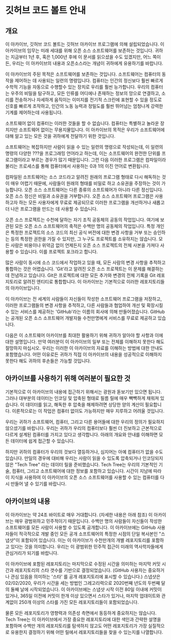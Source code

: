 # 깃허브 코드 볼트 안내

## 개요

이 아카이브, 깃허브 코드 볼트는 깃허브 아카이브 프로그램에 의해 설립되었습니다. 이 아카이브의 임무는 미래 세대를 위해 오픈 소스 소프트웨어를 보존하는 것입니다. 귀하는 지금부터 1년 후, 혹은 1,000년 후에 이 문서를 읽으셨을 수도 있겠지만, 어느 쪽이든, 우리는 이 아카이브의 내용과 오픈소스라는 개념이 귀하에게 유용하기를 바랍니다.

이 아카이브의 주된 목적은 소프트웨어를 보존하는 것입니다. 소프트웨어는 컴퓨터의 동작을 제어하는 데 사용되는 일련의 명령입니다. 컴퓨터는 인간의 정신보다 훨씬 빠르게 수학적 기능을 자동으로 수행할수 있는 장치로 우리를 훨씬 능가합니다. 우리의 컴퓨터는 우주의 비밀을 탐구하고, 모든 인류를 어디에나 존재하는 정보의 망으로 연결하고, 소리를 전송하거나 자세하게 움직이는 이미지를 전기적 스크린에 표현할 수 있을 정도로 신호를 빠르게 조작하고, 인간의 노동 능력과 정밀도를 훨씬 뛰어넘는 엄청나게 강력한 기계를 제어하는데 사용됩니다.

소프트웨어 없이 컴퓨터는 이러한 것들을 할 수 없습니다. 컴퓨터는 특별하고 놀라운 장치지만 소프트웨어 없이는 무용지물입니다. 이 아카이브의 목적은 우리가 소프트웨어에 대해 알고 있는 모든 것을 귀하에게 전달하기 위한 것입니다. 

소프트웨어는 복잡하지만 사람이 읽을 수 있는 일련의 명령으로 작성되는데, 이 일련의 명령의 다양한 ???을 프로그래밍 언어라고 하는데, 이는 소프트웨어의 완전한 단위를 프로그램이라고 부르는 경우가 많기 때문입니다. 그런 다음 이러한 프로그램은 컴파일이라 불리는 프로세스를 통해 컴퓨터에서 사용하는 0과 1의 이진 언어로 변환됩니다. 

컴파일된 소프트웨어는 소스 코드라고 알려진 원래의 프로그램 형태로 다시 해독하는 것이 매우 어렵기 때문에, 사람들이 원래의 형태를 비밀로 하고 소유권을 주장하는 것이 가능합니다. 오픈 소스 소프트웨어는 다른 종류의 소프트웨어가 아니라 다른 정신입니다. 오픈 소스 정신은 비밀과 소유권을 거부합니다. 오픈 소스 소프트웨어 프로그램은 사용하고자 하는 모든 사용자에게 무료로 제공되므로 이러한 프로그램을 개선하거나 새롭고 더 나은 프로그램을 만드는 데 사용할 수 있습니다.

오픈 소스 프로젝트는 수천에 달하는 자기 조직 공동체의 공동의 작업입니다. 여기에 보관된 모든 오픈 소스 소프트웨어의 축적은 수백만 명의 공동체의 작업입니다. 특정 개인은 특정한 프로젝트의 소스 코드의 최신 공식 버전에 대한 변경 사항을 거부 또는 승인하는 등의 특정한 권한을 가질 수 있지만, 그 누구도 프로젝트를 소유하지는 않습니다. 모든 사람은 비용이나 위약금 없이 언제든지 오픈 소스 프로젝트의 전체 사본을 가져다 사용할 수 있습니다. 이를 프로젝트 포크라고 합니다.

많은 사람이 동시에 소스 코드에서 작업하고 있을 때, 모든 사람의 변경 사항을 추적하고 통합하는 것은 어렵습니다. 'Git'라고 알려진 오픈 소스 프로젝트는 이 문제를 해결하는 데 전념하고 있습니다. Git은 프로젝트에 대한 모든 추가와 변경의 전체 기록을 Git 레포지토리로 알려진 엔티티로 통합합니다. 이 아카이브는 기본적으로 이러한 레포지토리들의 아카이브입니다.

이 아카이브는 전 세계의 사람들이 자신들이 작성한 소프트웨어 프로그램을 저장하고, 이러한 프로그램들의 변경 사항을 추적하고, 다른 사람들과 협업하여 개선 및 확장시킬 수 있는 서비스를 제공하는 'GitHub'라는 이름의 회사에 의해 만들어졌습니다. GitHub는 공개된 오픈 소스 소프트웨어 개발자들 수천만명에게 서비스를 무료로 제공하고 있습니다.

다음은 이 소프트웨어 아카이브를 최대한 활용하기 위해 귀하가 알아야 할 사항과 이에 대한 설명입니다. 만약 여러분이 이 아카이브의 일부 또는 전체를 이해하지 못한다 해도 절망하지 마십시오. 우리는 이러한 이 아카이브의 자료를 이해하는 방법에 대한 안내도 포함했습니다. 어떤 이유로든 귀하가 직접 이 아카이브의 내용을 성공적으로 이해하지 못한다 해도 귀하의 후손들은 가능할 것입니다.

## 아카이브를 사용하기 위해 여러분이 필요한 것

기본적으로 이 아카이브의 내용에 접근하기 위해서는 광원과 돋보기만 있으면 됩니다. 그러나 대부분의 데이터는 인코딩 및 압축된 형태로 필름 릴에 매우 빽뺵하게 채워져 있습니다. 이 데이터를 읽고, 해독한 후 압축을 해제하려면 상당한 양의 계산이 필요합니다. 이론적으로는 이 작업은 컴퓨터 없이도 가능하지만 매우 지루하고 어려울 것입니다.

우리는 귀하가 소프트웨어, 컴퓨터, 그리고 다른 용어들에 대한 우리의 정의가 필요하지 않으셨기를 바랍니다. 우리는 귀하가 우리의 컴퓨터보다 훨씬 더 진보하고 근본적으로 다르게 설계된 컴퓨터를 가지고 있다고 생각합니다. 아래의 개요와 안내를 이해하면 모든 데이터에 쉽게 접근할 수 있습니다.

하지만 귀하의 컴퓨터가 우리의 것보다 열등하거나, 심지어는 아예 컴퓨터가 없을 수도 있습니다. 만일의 경우에 대비해 우리는 사람이 읽을 수 있도록 압축되거나 인코딩되지 않은 "Tech Tree" 라는 데이터 릴을 준비했습니다. Tech Tree는 우리의 기본적인 기술, 컴퓨터, 그리고 소프트웨어에 대한 정보를 포함하고 있습니다. 시간이 지남에 따라 이 지식을 사용하여 이 아카이브의 오픈 소스 소프트웨어를 사용할 수 있는 컴퓨터를 다시 만들어 낼 수 있기를 바랍니다.

## 아카이브의 내용

이 아카이브는 약 24조 바이트로 매우 거대합니다. (자세한 내용은 아래 참조) 이 아카이브는 매우 광범위하고 민주적이기 때문입니다. 수백만 명의 사람들이 자신들이 작성한 소프트웨어를 모든 사람이 사용할 수 있도록 공개합니다. 이 아카이브에는 GitHub 사용자들이 적극적으로 개발 중인 모든 공개 소프트웨어의 특정한 시점의 단일 복사본인 "스냅샷"이 포함되어 있습니다. 이는 이 아카이브가 수천만개의 개별 레포지토리를 포함하고 있다는 것을 의미합니다. 우리는 이 광범위한 민주적 접근이 미래의 역사학자들에게 관심거리가 되기를 바랍니다.

이 아카이브에 포함된 레포지토리는 마지막으로 수정된 시간을 의미하는 마지막 커밋 시간과 레포지토리의 스타 갯수를 기반으로 결정되었습니다. (GitHub 사용자는 중요하거나 관심 있음을 의미하는 '스타' 를 공개 레포지토리에 표시할 수 있습니다.) 스냅샷은 02/02/2020, 우리가 시간을 세는 방법인 그레고리력으로 2020번째 년도의 두번째 달의 둘째 날에 시작되었습니다. 이 아카이브에는 스냅샷 시작 이전 80일 이내에 커밋이 있거나, 365일 이전에 커밋이 한개 이상 있으면서 스타가 있거나, 마지막 업데이트와 관계없이 250개 이상의 스타를 가진 모든 레포지토리들이 포함되었습니다.

물론 모든 레포지토리가 영향력과 의존성 측면에서 동등하게 중요하지는 않습니다. Tech Tree는 이 아카이브에서 가장 중요한 레포지토리에 대한 색인과 간략한 설명을 포함하며 수백만 개의 레포지토리를 탐색하지 않고도 어떤 레포지토리가 가장 실질적으로 유용한지 결정하기 위해 어떤 릴에서 레포지토리들을 찾을 수 있는지를 나열합니다.
